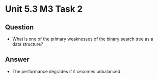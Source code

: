 # Unit 5.3 M3 Task 2

## Question
- What is one of the primary weaknesses of the binary search tree as a data structure?
  
## Answer
- The performance degrades if it cecomes unbalanced. 